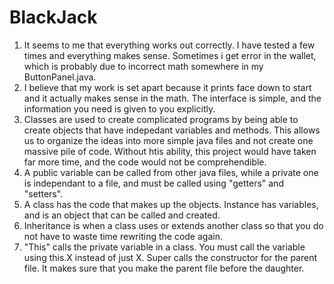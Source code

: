 BlackJack
=========
1. It seems to me that everything works out correctly. I have tested a few times and everything makes sense. Sometimes i get
error in the wallet, which is probably due to incorrect math somewhere in my ButtonPanel.java.
2. I believe that my work is set apart because it prints face down to start and it actually makes sense in the math.
The interface is simple, and the information you need is given to you explicitly.
3. Classes are used to create complicated programs by being able to create objects that have indepedant variables and methods.
This allows us to organize the ideas into more simple java files and not create one massive pile of code.
Without htis ability, this project would have taken far more time, and the code would not be comprehendible.
4. A public variable can be called from other java files, while a private one is independant to a file, and must be
called using "getters" and "setters".
5. A class has the code that makes up the objects. Instance has variables, and is an object that can be called and created.
6. Inheritance is when a class uses or extends another class so that you do not have to waste
time rewriting the code again.
7. "This" calls the private variable in a class. You must call the variable using this.X instead of just X. Super 
calls the constructor for the parent file. It makes sure that you make the parent file before the daughter.
